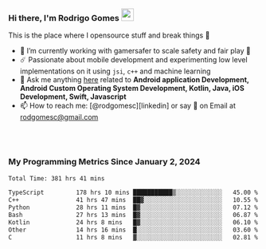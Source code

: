 
### Hi there, I'm Rodrigo Gomes <img src="https://media.giphy.com/media/hvRJCLFzcasrR4ia7z/giphy.gif" width="25px">
This is the place where I opensource stuff and break things 🤣
- 🔭 I’m currently working with gamersafer to scale safety and fair play 💜
- ☄️ Passionate about mobile development and experimenting low level implementations on it using `jsi`, `c++` and machine learning
- 💬 Ask me anything [here](https://github.com/rodgomesc/rodgomesc/issues) related to <b>Android application Development, Android Custom Operating System Development, Kotlin, Java, iOS Development, Swift, Javascript</b>
- 📫 How to reach me: [@rodgomesc][linkedin] or say 👋 on Email at [rodgomesc@gmail.com](mailto:rodgomesc@gmail.com)


<br/>

<!-- 
<picture>
  <img src="/github-metrics.svg" alt="Metrics">
</picture>
-->

</br>

### My Programming Metrics Since January 2, 2024 


<!--START_SECTION:waka-->

```txt
Total Time: 381 hrs 41 mins

TypeScript         178 hrs 10 mins ███████████▒░░░░░░░░░░░░░   45.00 %
C++                41 hrs 47 mins  ██▓░░░░░░░░░░░░░░░░░░░░░░   10.55 %
Python             28 hrs 11 mins  █▓░░░░░░░░░░░░░░░░░░░░░░░   07.12 %
Bash               27 hrs 13 mins  █▓░░░░░░░░░░░░░░░░░░░░░░░   06.87 %
Kotlin             24 hrs 8 mins   █▓░░░░░░░░░░░░░░░░░░░░░░░   06.10 %
Other              14 hrs 16 mins  █░░░░░░░░░░░░░░░░░░░░░░░░   03.60 %
C                  11 hrs 8 mins   ▓░░░░░░░░░░░░░░░░░░░░░░░░   02.81 %
```

<!--END_SECTION:waka-->
